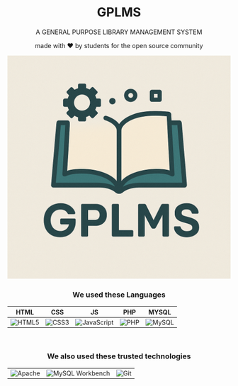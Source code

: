 <div align = "center">

# GPLMS

<p>A GENERAL PURPOSE LIBRARY MANAGEMENT SYSTEM</p>

made with ❤ by students for the open source community

<img src = "assets/logo.png">


### We used these Languages

| HTML | CSS | JS | PHP | MYSQL |
|-|-|-|-|-|
| ![HTML5](https://img.shields.io/badge/HTML5-E34F26?style=for-the-badge&logo=html5&logoColor=white) | ![CSS3](https://img.shields.io/badge/CSS3-1572B6?style=for-the-badge&logo=css3&logoColor=white) | ![JavaScript](https://img.shields.io/badge/JavaScript-F7DF1E?style=for-the-badge&logo=javascript&logoColor=black) | ![PHP](https://img.shields.io/badge/PHP-777BB4?style=for-the-badge&logo=php&logoColor=white) | ![MySQL](https://img.shields.io/badge/MySQL-4479A1?style=for-the-badge&logo=mysql&logoColor=white) |

<br>

### We also used these trusted technologies

 | | | |
|-|-|-|
 ![Apache](https://img.shields.io/badge/Apache-D22128?style=for-the-badge&logo=apache&logoColor=white) | ![MySQL Workbench](https://img.shields.io/badge/MySQL_Workbench-4479A1?style=for-the-badge&logo=mysql&logoColor=white) | ![Git](https://img.shields.io/badge/Git-F05032?style=for-the-badge&logo=git&logoColor=white) |


</div>
